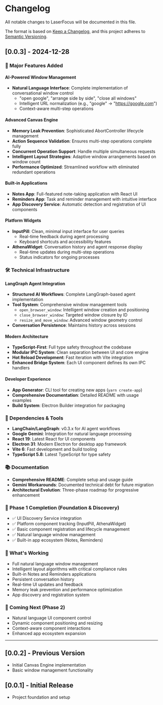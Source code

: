 # Changelog

All notable changes to LaserFocus will be documented in this file.

The format is based on [Keep a Changelog](https://keepachangelog.com/en/1.0.0/),
and this project adheres to [Semantic Versioning](https://semver.org/spec/v2.0.0.html).

## [0.0.3] - 2024-12-28

### 🎉 Major Features Added

#### AI-Powered Window Management
- **Natural Language Interface**: Complete implementation of conversational window control
  - "open google", "arrange side by side", "close all windows"
  - Intelligent URL normalization (e.g., "google" → "https://google.com")
  - Context-aware multi-step operations

#### Advanced Canvas Engine
- **Memory Leak Prevention**: Sophisticated AbortController lifecycle management
- **Action Sequence Validation**: Ensures multi-step operations complete fully
- **Concurrent Operation Support**: Handle multiple simultaneous requests
- **Intelligent Layout Strategies**: Adaptive window arrangements based on window count
- **Performance Optimized**: Streamlined workflow with eliminated redundant operations

#### Built-in Applications
- **Notes App**: Full-featured note-taking application with React UI
- **Reminders App**: Task and reminder management with intuitive interface
- **App Discovery Service**: Automatic detection and registration of UI components

#### Platform Widgets
- **InputPill**: Clean, minimal input interface for user queries
  - Real-time feedback during agent processing
  - Keyboard shortcuts and accessibility features
- **AthenaWidget**: Conversation history and agent response display
  - Real-time updates during multi-step operations
  - Status indicators for ongoing processes

### 🛠 Technical Infrastructure

#### LangGraph Agent Integration
- **Structured AI Workflows**: Complete LangGraph-based agent implementation
- **Tool System**: Comprehensive window management tools
  - `open_browser_window`: Intelligent window creation and positioning
  - `close_browser_window`: Targeted window closure by ID
  - `resize_and_move_window`: Advanced window geometry control
- **Conversation Persistence**: Maintains history across sessions

#### Modern Architecture
- **TypeScript-First**: Full type safety throughout the codebase
- **Modular IPC System**: Clean separation between UI and core engine
- **Hot Reload Development**: Fast iteration with Vite integration
- **Enhanced Bridge System**: Each UI component defines its own IPC handlers

#### Developer Experience
- **App Generator**: CLI tool for creating new apps (`yarn create-app`)
- **Comprehensive Documentation**: Detailed README with usage examples
- **Build System**: Electron Builder integration for packaging

### 🔧 Dependencies & Tools
- **LangChain/LangGraph**: v0.3.x for AI agent workflows
- **Google Gemini**: Integration for natural language processing
- **React 19**: Latest React for UI components
- **Electron 31**: Modern Electron for desktop app framework
- **Vite 6**: Fast development and build tooling
- **TypeScript 5.8**: Latest TypeScript for type safety

### 📚 Documentation
- **Comprehensive README**: Complete setup and usage guide
- **Gemini Workarounds**: Documented technical debt for future migration
- **Architectural Evolution**: Three-phase roadmap for progressive enhancement

### 🎯 Phase 1 Completion (Foundation & Discovery)
- ✅ UI Discovery Service integration
- ✅ Platform component tracking (InputPill, AthenaWidget)
- ✅ Basic component registration and lifecycle management
- ✅ Natural language window management
- ✅ Built-in app ecosystem (Notes, Reminders)

### 🚀 What's Working
- Full natural language window management
- Intelligent layout algorithms with critical compliance rules
- Built-in Notes and Reminders applications
- Persistent conversation history
- Real-time UI updates and feedback
- Memory leak prevention and performance optimization
- App discovery and registration system

### 🔮 Coming Next (Phase 2)
- Natural language UI component control
- Dynamic component positioning and resizing
- Context-aware component interactions
- Enhanced app ecosystem expansion

---

## [0.0.2] - Previous Version
- Initial Canvas Engine implementation
- Basic window management functionality

## [0.0.1] - Initial Release
- Project foundation and setup 